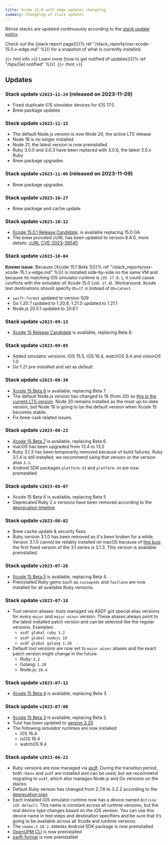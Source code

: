 ```yaml
---
title: Xcode 15.0 with edge updates changelog
summary: Changelog of stack updates
---
```


Bitrise stacks are updated continuously according to the [stack update policy](https://devcenter.bitrise.io/en/infrastructure/build-stacks/stack-update-policy.html).

Check out the [stack report page]({{% ref "/stack_reports/osx-xcode-15.0.x-edge.md" %}}) for a snapshot of what is currently installed.

{{< hint info >}}
Learn more [how to get notified of updates]({{% ref "/tips/Get notified" %}}).
{{< /hint >}}

## Updates

### Stack update `v2023-11-24` (released on 2023-11-29)

- Fixed duplicate iOS simulator devices for iOS 17.0
- Brew package updates

### Stack update `v2023-11-15`

- The default Node.js version is now Node 20, the active LTS release
- Node 18 is no longer installed
- Node 21, the latest version is now preinstalled
- Ruby 3.0.0 and 3.0.3 have been replaced with 3.0.6, the latest 3.0.x Ruby
- Brew package upgrades

### Stack update `v2023-11-06` (released on 2023-11-09)

- Brew package upgrades

### Stack update `v2023-10-27`

- Brew package and cache update

### Stack update `v2023-10-12`

- [Xcode 15.0.1 Release Candidate](https://developer.apple.com/documentation/xcode-release-notes/xcode-15_0_1-release-notes), is available replacing 15.0 GA
-  The brew provided cURL has been updated to version 8.4.0, more details: [cURL CVE-2023-38545](https://stacks.bitrise.io/announcements/curl-cve-2023-38545/)

### Stack update `v2023-10-04`

**Known issue**: Because [Xcode 15.1 Beta 1]({{% ref "/stack_reports/osx-xcode-15.1.x-edge.md" %}}) is installed side-by-side on the same VM and because its matching iOS simulator runtime is `iOS 17.0.1`, it could cause conflicts with the simulator of Xcode 15.0 (`iOS 17.0`). Workaround: Xcode test destinations should specify `OS=17.0` instead of `OS=latest`.

- `swift-format` updated to version 509
- Go 1.20.7 updated to 1.20.8, 1.21.0 updated to 1.21.1
- Node.js 20.5.1 updated to 20.6.1


### Stack update `v2023-09-13`

- [Xcode 15 Release Candidate](https://developer.apple.com/documentation/xcode-release-notes/xcode-15-release-notes) is available, replacing Beta 8.

### Stack update `v2023-09-05`

- Added simulator versions: iOS 15.5, iOS 16.4, watchOS 9.4 and visionOS 1.0
- Go 1.21 pre-installed and set as default.

### Stack update `v2023-08-30`

- [Xcode 15 Beta 8](https://developer.apple.com/documentation/xcode-release-notes/xcode-15-release-notes) is available, replacing Beta 7.
- The default Node.js version has changed to 18 (from 20) as [this is the current LTS version](https://endoflife.date/nodejs). Node 20 remains installed as the most up-to-date version, but Node 18 is going to be the default version when Xcode 15 becomes stable.
- Fix brew cask related issues.


### Stack update `v2023-08-23`

- [Xcode 15 Beta 7](https://developer.apple.com/documentation/xcode-release-notes/xcode-15-release-notes) is available, replacing Beta 6.
- macOS has been upgraded from 13.4 to 13.5
- Ruby 3.1.3 has been temporarily removed because of build failures. Ruby 3.1.4 is still installed, we recommend using that version or the version alias `3.1`.
- Android SDK packages `platform-33` and `platform-34` are now preinstalled

### Stack update `v2023-08-07`

- Xcode 15 Beta 6 is available, replacing Beta 5
- Deprecated Ruby 2.x versions have been removed according to the [deprecation timeline](https://discuss.bitrise.io/t/ruby-2-7-x-deprecation/22544)

### Stack update `v2023-08-02`

- Brew cache update & security fixes.
- Ruby version 3.1.0 has been removed as it's been broken for a while. Version 3.1.0 cannot be reliably installed on macOS because of [this bug](https://bugs.ruby-lang.org/issues/18912); the first fixed version of the 3.1 series is 3.1.3. This version is available preinstalled.

### Stack update `v2023-07-26`

- [Xcode 15 Beta 5](https://developer.apple.com/documentation/xcode-release-notes/xcode-15-release-notes) is available, replacing Beta 4.
- Preinstalled Ruby gems such as `cocoapods` and `fastlane` are now installed for all available Ruby versions.

### Stack update `v2023-07-18`

- Tool version aliases: tools managed via ASDF got special alias versions for every `major` and `major.minor` version. These aliases always point to the latest installed patch version and can be selected like the regular versions. Examples:
  - `asdf global ruby 3.2`
  - `asdf global nodejs 19`
  - `asdf global golang 1.20`
- Default tool versions are now set to `major.minor` aliases and the exact patch version might change in the future:
  - Ruby: `3.2`
  - Golang: `1.20`
  - Node.js: `20.4`

### Stack update `v2023-07-12`

- [Xcode 15 Beta 4](https://developer.apple.com/documentation/xcode-release-notes/xcode-15-release-notes) is available, replacing Beta 3.

### Stack update `v2023-07-06`

- [Xcode 15 Beta 3](https://developer.apple.com/documentation/xcode-release-notes/xcode-15-release-notes) is available, replacing Beta 2.
- Tuist has been updated to [version 3.20](https://github.com/tuist/tuist/releases/tag/3.20.0)
- The following simulator runtimes are now installed:
  - iOS 16.4
  - tvOS 16.4
  - watchOS 9.4

### Stack update `v2023-06-22`

- Ruby versions are now managed via [asdf](https://asdf-vm.com/). During the transition period, both `rbenv` and `asdf` are installed and can be used, but we recommend migrating to `asdf`, which also manages Node.js and Go versions on the stacks.
- Default Ruby version has changed from 2.7.6 to 3.2.2 according to the [deprecation plan](https://discuss.bitrise.io/t/ruby-2-7-x-deprecation/22544).
- Each installed iOS simulator runtime now has a device named `Bitrise iOS default`. This name is constant across all runtime versions, but the real device type changes based on the iOS version. You can use this device name in test steps and destination specifiers and be sure that it’s going to be available across all Xcode and runtime versions.
- The `cmake;3.10.2.4988404` Android SDK package is now preinstalled
- [OpenUPM CLI](https://openupm.com/) is now preinstalled
- [swift-format](https://github.com/apple/swift-format) is now preinstalled
